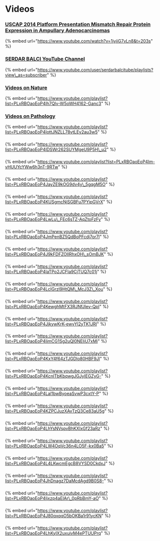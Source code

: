 # Videos


### [USCAP 2014 Platform Presentation Mismatch Repair Protein Expression in Ampullary Adenocarcinomas](https://www.youtube.com/watch?v=1jyiiG7vLn8&t=203s)

{% embed url="https://www.youtube.com/watch?v=1jyiiG7vLn8&t=203s" %}

### [SERDAR BALCI YouTube Channel](https://www.youtube.com/user/serdarbalcitube/)

{% embed url="https://www.youtube.com/user/serdarbalcitube/playlists?view\_as=subscriber" %}

### [Videos on Nature](https://www.youtube.com/playlist?list=PLxRBOaoEoP4Ih7Qlv-W5oWH4162-Ganc3)

{% embed url="https://www.youtube.com/playlist?list=PLxRBOaoEoP4Ih7Qlv-W5oWH4162-Ganc3" %}

### [Videos on Pathology](https://www.youtube.com/playlist?list=PLxRBOaoEoP4IottJNZLL78vtLEy2au3w5)

{% embed url="https://www.youtube.com/playlist?list=PLxRBOaoEoP4IottJNZLL78vtLEy2au3w5" %}

###

{% embed url="https://www.youtube.com/playlist?list=PLxRBOaoEoP4IDSWr262SUYMgeU9P5H\_u2" %}

###

{% embed url="https://www.youtube.com/playlist?list=PLxRBOaoEoP4Im-vHUUYcYWw6h3nT-9RTw" %}

###

{% embed url="https://www.youtube.com/playlist?list=PLxRBOaoEoP4JayZE9kOG9dv4y\_5gqgM5O" %}

###

{% embed url="https://www.youtube.com/playlist?list=PLxRBOaoEoP4KUSgmcNjSGBFu7PYipGVrX" %}

###

{% embed url="https://www.youtube.com/playlist?list=PLxRBOaoEoP4LwLu\_FEc6sTZ-AqZtoFzFy" %}

###

{% embed url="https://www.youtube.com/playlist?list=PLxRBOaoEoP4JmPenBZ5QdBoPFcdj7or7l" %}

###

{% embed url="https://www.youtube.com/playlist?list=PLxRBOaoEoP4J9kFDFZOIlRhxOH\_sOmBJK" %}

###

{% embed url="https://www.youtube.com/playlist?list=PLxRBOaoEoP4IaTPo2JCFIa9CjTUQ7c01j" %}

###

{% embed url="https://www.youtube.com/playlist?list=PLxRBOaoEoP4LcIGrzl9HtQM\_McJ3Z\_Xou" %}

###

{% embed url="https://www.youtube.com/playlist?list=PLxRBOaoEoP4KewghMtFX3RJNfJIev-QpI" %}

###

{% embed url="https://www.youtube.com/playlist?list=PLxRBOaoEoP4JjkywKrK-ewvYI2yTK1JRI" %}

###

{% embed url="https://www.youtube.com/playlist?list=PLxRBOaoEoP4IimCG1Sg2uQl0NEIiU7xMi" %}

###

{% embed url="https://www.youtube.com/playlist?list=PLxRBOaoEoP4KxY4f64zTJGDlo80HBF9Jl" %}

###

{% embed url="https://www.youtube.com/playlist?list=PLxRBOaoEoP4KcnlTbKbqwgJGJyIEGZyG-" %}

###

{% embed url="https://www.youtube.com/playlist?list=PLxRBOaoEoP4Lal1bwByoeaSvwP3cxtY-P" %}

###

{% embed url="https://www.youtube.com/playlist?list=PLxRBOaoEoP4KZPCJuzXAvTzQ3Ce83aU5g" %}

###

{% embed url="https://www.youtube.com/playlist?list=PLxRBOaoEoP4LhYsNVspvBhKXIxGf23aRz" %}

###

{% embed url="https://www.youtube.com/playlist?list=PLxRBOaoEoP4LW4OqVc36n4LO5F-kx0Ba5" %}

###

{% embed url="https://www.youtube.com/playlist?list=PLxRBOaoEoP4L4LKwcmEgcB8VYSD0CkdxJ" %}

###

{% embed url="https://www.youtube.com/playlist?list=PLxRBOaoEoP4JhDnagz7DaMcdAgd9B0S8-" %}

###

{% embed url="https://www.youtube.com/playlist?list=PLxRBOaoEoP4Ijxzp4aEIAr\_0pRbBmY-aO" %}

###

{% embed url="https://www.youtube.com/playlist?list=PLxRBOaoEoP4J80qxqqO5bOKBa1r91ycKN" %}

###

{% embed url="https://www.youtube.com/playlist?list=PLxRBOaoEoP4LhKyIX2uxuivM4ePTUUPrq" %}




